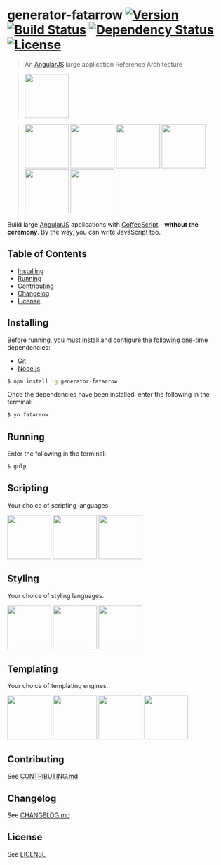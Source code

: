 # generator-fatarrow [![Version][version-image]][version-url] [![Build Status][build-image]][build-url] [![Dependency Status][dependencies-image]][dependencies-url] [![License][license-image]][license-url]
> An [AngularJS](http://angularjs.org/) large application Reference Architecture

> <img src="http://upload.wikimedia.org/wikipedia/commons/thumb/c/ca/AngularJS_logo.svg/695px-AngularJS_logo.svg.png" height="100px" />

> <img src="http://www.jqueryscript.net/images/collective/gulp.js.png" height="100px" />
> <img src="http://bower.io/img/bower-logo.png" height="100px" />
> <img src="http://onesime.fr/images/yeoman.svg" height="100px" />
> <img src="http://jasmine.github.io/images/jasmine-horizontal.svg" height="100px" />
> <img src="http://pascalprecht.github.io/full-spectrum-testing-slides/styles/karma-logo.svg" height="100px" />
> <img src="http://pascalprecht.github.io/full-spectrum-testing-slides/styles/protractor-logo-large.png" height="100px" />

Build large [AngularJS](http://angularjs.org/) applications with [CoffeeScript](http://coffeescript.org/) - **without the ceremony**.  By the way, you can write JavaScript too.


## Table of Contents
* [Installing](#installing)
* [Running](#running)
* [Contributing](#contributing)
* [Changelog](#changelog)
* [License](#license)


## Installing
Before running, you must install and configure the following one-time dependencies:

* [Git](http://git-scm.com/)
* [Node.js](http://nodejs.org/)
```bash
$ npm install -g generator-fatarrow
```

Once the dependencies have been installed, enter the following in the terminal:
```bash
$ yo fatarrow
```


## Running
Enter the following in the terminal:
```bash
$ gulp
```


## Scripting
Your choice of scripting languages.

<img src="http://drtom.ch/talks/2012/06/jazoon/images/coffeescript_logo.svg" height="100px" />

<img src="http://upload.wikimedia.org/wikipedia/commons/6/6a/JavaScript-logo.png" height="100px" />

<img src="http://www.typescriptlang.org/content/images/logo_small.png" height="100px" />


## Styling
Your choice of styling languages.

<img src="http://www.logotypes101.com/logos/194/830812341256B99B32E1A9F242BB9F5F/css3logo.png" height="100px" />

<img src="http://moduscreate.com/wp-content/uploads/2012/01/less-css-logo.png" height="100px" />

<img src="http://sass-lang.com/assets/img/logo-235e394c.png" height="100px" />


## Templating
Your choice of templating engines.

<img src="http://haml.info/images/haml.png" height="100px" />

<img src="http://www.w3.org/html/logo/downloads/HTML5_Logo_512.png" height="100px" />

<img src="http://jade-lang.com/public/images/logo.png" height="100px" />

<img src="http://upload.wikimedia.org/wikipedia/commons/thumb/4/48/Markdown-mark.svg/208px-Markdown-mark.svg.png" height="100px" />


## Contributing
See [CONTRIBUTING.md](CONTRIBUTING.md)


## Changelog
See [CHANGELOG.md](CHANGELOG.md)


## License
See [LICENSE](LICENSE)


[build-image]:            http://img.shields.io/travis/CaryLandholt/generator-fatarrow.svg?style=flat
[build-url]:              http://travis-ci.org/CaryLandholt/generator-fatarrow

[dependencies-image]:     http://img.shields.io/gemnasium/CaryLandholt/generator-fatarrow.svg?style=flat
[dependencies-url]:       https://gemnasium.com/CaryLandholt/generator-fatarrow

[license-image]:          http://img.shields.io/badge/license-MIT-blue.svg?style=flat
[license-url]:            LICENSE

[version-image]:          http://img.shields.io/github/tag/CaryLandholt/generator-fatarrow.svg?style=flat
[version-url]:            https://github.com/CaryLandholt/generator-fatarrow/tags
